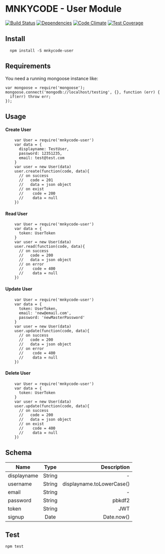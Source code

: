 # MNKYCODE - User Module

[![Build Status](https://travis-ci.org/HashDot/mnkycode-user.svg?branch=master)](https://travis-ci.org/HashDot/mnkycode-user)
[![Dependencies](https://david-dm.org/HashDot/mnkycode-user.svg)](https://david-dm.org/HashDot/mnkycode-user)
[![Code Climate](https://codeclimate.com/github/HashDot/mnkycode-user/badges/gpa.svg)](https://codeclimate.com/github/HashDot/mnkycode-user)
[![Test Coverage](https://codeclimate.com/github/HashDot/mnkycode-user/badges/coverage.svg)](https://codeclimate.com/github/HashDot/mnkycode-user/coverage)


## Install

````
  npm install -S mnkycode-user
````

## Requirements

You need a running mongoose instance like:

````
var mongoose = require('mongoose');
mongoose.connect('mongodb://localhost/testing', {}, function (err) {
  if(err) throw err;
});
````


## Usage

#### Create User

````
	var User = require('mnkycode-user')
    var data = {
      displayname: TestUser,
      password: 12351235,
      email: test@test.com
    }
    var user = new User(data)
    user.create(function(code, data){
      // on success 
      //   code = 201
      //   data = json object 
      // on exist
      //    code = 200
      //    data = null
    })
````

#### Read User

````
	var User = require('mnkycode-user')
	var data = {
      token: UserToken
    }
    var user = new User(data)
    user.read(function(code, data){
      // on success 
      //   code = 200
      //   data = json object 
      // on error
      //    code = 400
      //    data = null
    })
````

#### Update User

````
	var User = require('mnkycode-user')
	var data = {
      token: UserToken,
      email: 'new@email.com',
      password: 'newMasterPassword'
    }
    var user = new User(data)
    user.update(function(code, data){
      // on success 
      //   code = 200
      //   data = json object 
      // on error
      //    code = 400
      //    data = null
    })
````

#### Delete User

````
	var User = require('mnkycode-user')
	var data = {
      token: UserToken
    }
    var user = new User(data)
    user.update(function(code, data){
      // on success 
      //   code = 200
      //   data = json object 
      // on exist
      //    code = 400
      //    data = null
    })
````


## Schema

| Name          | Type          | Description  |
| ------------- |:-------------:| -----:|
| displayname   | String		 | - |
| username      | String	     |   displayname.toLowerCase() |
| email			| String      |    - |
| password		| String      |    pbkdf2 |
| token			| String      |    JWT |
| signup		| Date      |    Date.now() |





## Test

````
npm test
````